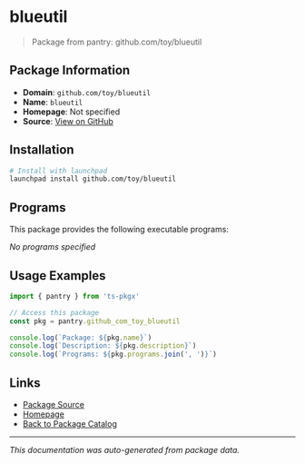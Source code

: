 # blueutil

> Package from pantry: github.com/toy/blueutil

## Package Information

- **Domain**: `github.com/toy/blueutil`
- **Name**: `blueutil`
- **Homepage**: Not specified
- **Source**: [View on GitHub](https://github.com/pkgxdev/pantry/tree/main/projects/github.com/toy/blueutil/package.yml)

## Installation

```bash
# Install with launchpad
launchpad install github.com/toy/blueutil
```

## Programs

This package provides the following executable programs:

*No programs specified*

## Usage Examples

```typescript
import { pantry } from 'ts-pkgx'

// Access this package
const pkg = pantry.github_com_toy_blueutil

console.log(`Package: ${pkg.name}`)
console.log(`Description: ${pkg.description}`)
console.log(`Programs: ${pkg.programs.join(', ')}`)
```

## Links

- [Package Source](https://github.com/pkgxdev/pantry/tree/main/projects/github.com/toy/blueutil/package.yml)
- [Homepage](#)
- [Back to Package Catalog](../package-catalog.md)

---

*This documentation was auto-generated from package data.*
